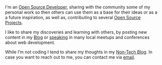 I'm an [Open Source Developer](https://github.com/EmaSuriano), sharing with the community some of my personal work so then others can use them as a base for their ideas or as a a future inspiration, as well as, contributing to several [Open Source Projects](#projects).

I like to share my discoveries and learning with others, by posting new content in my [Blog](/blog) or [speaking](#talks) in many local meetups and conferences about web development.

While I’m not coding I tend to share my thoughts in my [Non-Tech Blog](https://write.as/emasuriano/). In case you want to reach out to me, you can contact me via [email](mailto:emanuel.suriano@gmail.com).